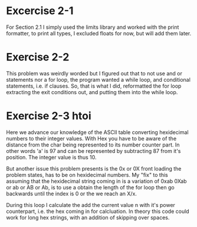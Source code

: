 # Excercise 2-1
For Section 2.1 I simply used the limits library and worked with the print formatter,
to print all types, I excluded floats for now, but will add them later.

# Exercise 2-2
This problem was weirdly worded but I figured out that to not use and or statements nor 
a for loop, the program wanted a while loop, and conditional statements, i.e. if clauses. 
So, that is what I did, reformatted the for loop extracting the exit conditions out, and 
putting them into the while loop. 

# Exercise 2-3 htoi 
Here we advance our knowledge of the ASCII table converting hexidecimal numbers to
their integer values. With Hex you have to be aware of the distance from the char 
being represented to its number counter part. In other words 'a' is 97 and can be
represented by subtracting 87 from it's position. The integer value is thus 10.

But another issue this problem presents is the 0x or 0X front loading the problem 
states, has to be on hexidecimal numbers. My "fix" to this assuming that the hexidecimal
string coming in is a variation of 0xab 0Xab or ab or AB or Ab, is to use a obtain the 
length of the for loop then go backwards until the index is 0 or the we reach an X/x.

During this loop I calculate the add the current value n with it's power counterpart, i.e.
the hex coming in for calcluation. In theory this code could work for long hex strings, 
with an addition of skipping over spaces. 


